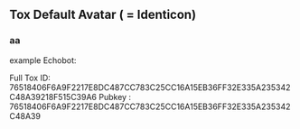 ## Tox Default Avatar ( = Identicon)


### aa


example Echobot:

Full Tox ID: 76518406F6A9F2217E8DC487CC783C25CC16A15EB36FF32E335A235342C48A39218F515C39A6
Pubkey     : 76518406F6A9F2217E8DC487CC783C25CC16A15EB36FF32E335A235342C48A39
